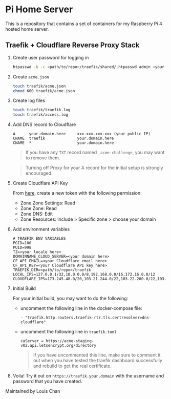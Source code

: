 # Pi Home Server

This is a repository that contains a set of containers for my Raspberry Pi 4 hosted home
server.

## Traefik + Cloudflare Reverse Proxy Stack

1. Create user password for logging in

    ```bash
    htpasswd -b -c <path/to/repo>/traefik/shared/.htpasswd admin <your strong password>
    ```

2. Create `acme.json`

    ```bash
    touch traefik/acme.json
    chmod 600 traefik/acme.json
    ```

3. Create log files

    ```bash
    touch traefik/traefik.log
    touch traefik/access.log
    ```

4. Add DNS record to Cloudflare

    ```
    A      your.domain.here     xxx.xxx.xxx.xxx (your public IP)
    CNAME  traefik              your.domain.here
    CNAME  *                    your.domain.here
    ```
    > If you have any `TXT` record named `_acme-challenge`, you may want to remove them.

    > Turning off Proxy for your A record for the initial setup is strongly encouraged.

5. Create Cloudflare API Key

    From [here](https://dash.cloudflare.com/profile/api-tokens), create a new token with
    the following permission:

    * Zone.Zone Settings: Read
    * Zone.Zone: Read
    * Zone.DNS: Edit
    * Zone Resources: Include > Specific zone > choose your domain

6. Add environment variables

    ```
    # TRAEFIK ENV VARIABLES
    PGID=100
    PUID=998
    TZ=<your locale here>
    DOMAINNAME_CLOUD_SERVER=<your domain here>
    CF_API_EMAIL=<your Cloudflare email here>
    CF_API_KEY=<your Cloudflare API key here>
    TRAEFIK_DIR=<path/to/repo>/traefik
    LOCAL_IPS=127.0.0.1/32,10.0.0.0/8,192.168.0.0/16,172.16.0.0/12
    CLOUDFLARE_IPS=173.245.48.0/20,103.21.244.0/22,103.22.200.0/22,103.31.4.0/22,141.101.64.0/18,108.162.192.0/18,190.93.240.0/20,188.114.96.0/20,197.234.240.0/22,198.41.128.0/17,162.158.0.0/15,104.16.0.0/13,104.24.0.0/14,172.64.0.0/13,131.0.72.0/22
    ```

7. Initial Build

    For your initial build, you may want to do the following:

    * uncomment the following line in the docker-compose file:

        `- "traefik.http.routers.traefik-rtr.tls.certresolver=dns-cloudflare"`
    
    * uncomment the following line in `traefik.toml`

        `caServer = https://acme-staging-v02.api.letsencrypt.org/directory`

        > If you have uncommented this line, make sure to comment it out when you have
        > tested the traefik dashboard successfully and rebuild to get the real
        > certificate.

8. Voila! Try it out on `https://traefik.your.domain` with the username and password that you have created.

Maintained by Louis Chan